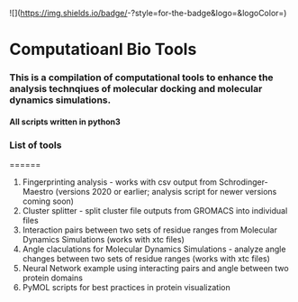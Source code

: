 ![<Badge Name>](https://img.shields.io/badge/<Badge Text>-<Background Color>?style=for-the-badge&logo=<Icon Name>&logoColor=<Logo Color>)


# Computatioanl Bio Tools

### This is a compilation of computational tools to enhance the analysis technqiues of molecular docking and molecular dynamics simulations. 
#### All scripts written in python3


### List of tools
======

1. Fingerprinting analysis - works with csv output from Schrodinger-Maestro (versions 2020 or earlier; analysis script for newer versions coming soon)
2. Cluster splitter - split cluster file outputs from GROMACS into individual files
3. Interaction pairs between two sets of residue ranges from Molecular Dynamics Simulations (works with xtc files)
4. Angle claculations for Molecular Dynamics Simulations - analyze angle changes between two sets of residue ranges (works with xtc files)
5. Neural Network example using interacting pairs and angle between two protein domains
6. PyMOL scripts for best practices in protein visualization 
